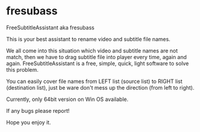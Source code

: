 # fresubass
FreeSubtitleAssistant aka fresubass

This is your best assistant to rename video and subtitle file names. 

We all come into this situation which video and subtitle names are not match, then we have to drag subtitle file into player every time, again and again. FreeSubtitleAssistant is a free, simple, quick, light software to solve this problem.

You can easily cover file names from LEFT list (source list) to RIGHT list (destination list), just be ware don't mess up the direction (from left to right).

Currently, only 64bit version on Win OS available.

If any bugs please report!

Hope you enjoy it.
